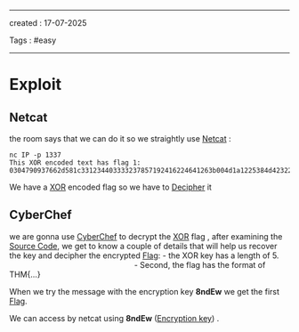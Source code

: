 - - - 
created : 17-07-2025 

Tags : #easy  
- - - 
# Exploit
## Netcat

the room says that we can do it so we straightly use [Netcat](../../3%20-%20Tags/Hacking%20Tools/Netcat.md) :

```
nc IP -p 1337
This XOR encoded text has flag 1: 0304790937662d581c331234403333237857192416224641263b004d1a1225384d423225347b003a
```

We have a [XOR](../../3%20-%20Tags/Hacking%20Concepts/XOR.md) encoded flag so we have to [Decipher](../../3%20-%20Tags/Hacking%20Concepts/Decipher.md) it
## CyberChef

we are gonna use [CyberChef](../../3%20-%20Tags/Hacking%20Tools/CyberChef.md) to decrypt the [XOR](../../3%20-%20Tags/Hacking%20Concepts/XOR.md) flag , after examining the [Source Code](../../3%20-%20Tags/Hacking%20Concepts/Source%20Code.md), we get to know a couple of details that will help us recover the key and decipher the encrypted  [Flag](../../3%20-%20Tags/Hacking%20Concepts/Flag.md): - the XOR key has a length of 5.  
                                                         - Second, the flag has the format of THM{...}

When we try the message with the encryption key **8ndEw** we get the first  [Flag](../../3%20-%20Tags/Hacking%20Concepts/Flag.md). 

We can access by netcat using **8ndEw** ([Encryption key](../../3%20-%20Tags/Hacking%20Concepts/Encryption%20key.md)) . 